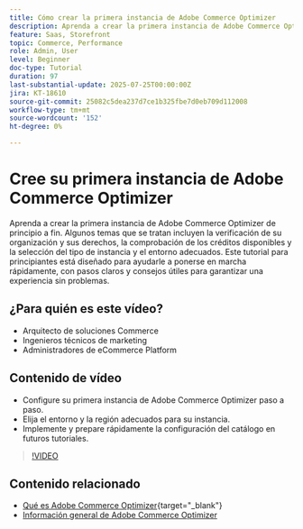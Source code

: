 ```yaml
---
title: Cómo crear la primera instancia de Adobe Commerce Optimizer
description: Aprenda a crear la primera instancia de Adobe Commerce Optimizer con este tutorial paso a paso.
feature: Saas, Storefront
topic: Commerce, Performance
role: Admin, User
level: Beginner
doc-type: Tutorial
duration: 97
last-substantial-update: 2025-07-25T00:00:00Z
jira: KT-18610
source-git-commit: 25082c5dea237d7ce1b325fbe7d0eb709d112008
workflow-type: tm+mt
source-wordcount: '152'
ht-degree: 0%

---
```



# Cree su primera instancia de Adobe Commerce Optimizer

Aprenda a crear la primera instancia de Adobe Commerce Optimizer de principio a fin. Algunos temas que se tratan incluyen la verificación de su organización y sus derechos, la comprobación de los créditos disponibles y la selección del tipo de instancia y el entorno adecuados. Este tutorial para principiantes está diseñado para ayudarle a ponerse en marcha rápidamente, con pasos claros y consejos útiles para garantizar una experiencia sin problemas.

## ¿Para quién es este vídeo?

* Arquitecto de soluciones Commerce
* Ingenieros técnicos de marketing
* Administradores de eCommerce Platform

## Contenido de vídeo

* Configure su primera instancia de Adobe Commerce Optimizer paso a paso.
* Elija el entorno y la región adecuados para su instancia.
* Implemente y prepare rápidamente la configuración del catálogo en futuros tutoriales.

>[!VIDEO](https://video.tv.adobe.com/v/3469881?learn=on&enablevpops&captions=spa)

## Contenido relacionado

* [Qué es Adobe Commerce Optimizer](https://experienceleague.adobe.com/es/docs/commerce/optimizer/overview){target="_blank"}
* [Información general de Adobe Commerce Optimizer](https://experienceleague.adobe.com/es/docs/commerce-learn/tutorials/adobe-commerce-optimizer/overview)
